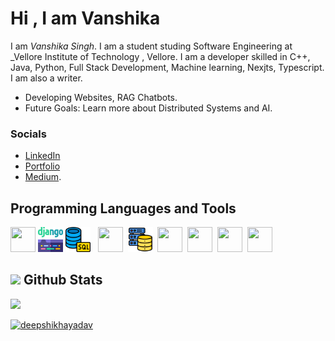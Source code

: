 # Hi , I am Vanshika 


I am _Vanshika Singh_. I am a student studing Software Engineering at _Vellore Institute of Technology , Vellore. I am a developer skilled in C++, Java, Python, Full Stack Development, Machine learning, Nexjts, Typescript. I am also a writer.

* Developing Websites, RAG Chatbots.
* Future Goals: Learn more about Distributed Systems and AI.


### Socials
- [LinkedIn](https://www.linkedin.com/in/vanshika-singh-2680b0267/) 
- [Portfolio](https://vanshikadev.notion.site/Vanshika-Singh-27353fa5a1bd801d8eaaf20f56e22c13)
- [Medium](https://medium.com/@vanshikas2018).

## Programming Languages and Tools ##
<img src="https://github.com/user-attachments/assets/eaf24083-671c-48e1-8fb9-afba0fe86686" width="40" height="40"></img>&nbsp;<img src="https://github.com/vanshika-hgnis/vanshika-hgnis/blob/main/django.png" width="40" height="40" >&nbsp;<img src="https://github.com/vanshika-hgnis/vanshika-hgnis/blob/main/database.png" width="40" height="40" > &nbsp;
<img src="https://github.com/user-attachments/assets/bb8f826c-9d95-4c21-aeb9-84ba64e295a9" width="40" height="40" >
  &nbsp;<img src="https://github.com/vanshika-hgnis/vanshika-hgnis/blob/main/database-storage.png" width="40" height="40" >&nbsp;
  <img src="https://github.com/user-attachments/assets/d8049605-d7a6-4192-9790-844da5e929cd" width="40" height="40" >&nbsp;
    <img src="https://github.com/user-attachments/assets/c8ac4657-08c7-430d-883a-a4b2e14cd7b7" width="40" height="40" >&nbsp;
     <img src="https://github.com/user-attachments/assets/d6275a62-3170-40ba-bcbe-d79899c9255c" width="40" height="40" >&nbsp;
        <img src="https://github.com/user-attachments/assets/6ace185e-1aad-4a85-acdd-65aea2f13ddf" width="40" height="40" >&nbsp;



## <img src="https://th.bing.com/th/id/R.011db7f1e14cdcefd5ed8b056f70d038?rik=NHHx7PD%2bLTi5YA&riu=http%3a%2f%2fui.trinine.net%2fwp%2fwp-content%2fuploads%2f2016%2f06%2f20160602_GraphAnimeIcon.gif&ehk=TXXGvgTPI6i%2f5xQe%2fW3mnT36hQPfIBwZcQsaKAlJWhs%3d&risl=&pid=ImgRaw&r=0" width="25"> <b>Github Stats</b>

<img src = "https://github-readme-stats.vercel.app/api/top-langs/?username=vanshika-hgnis&show_icons=true&theme=dark&layout=compact">

 <a href="https://github.com/Deepshikhayadav"><img src="https://github-profile-summary-cards.vercel.app/api/cards/profile-details?username=vanshika-hgnis&theme=dark&hide_border=true"  width="520" alt="deepshikhayadav"/></a>
  



